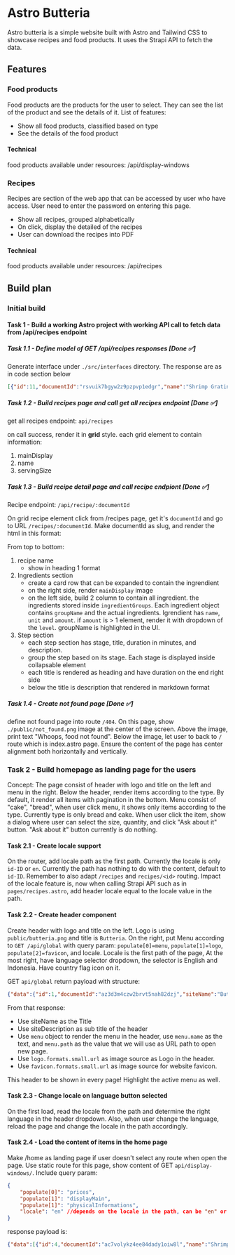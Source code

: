 # Astro Butteria

Astro butteria is a simple website built with Astro and Tailwind CSS to showcase recipes and food products. It uses the Strapi API to fetch the data.

## Features

### Food products

Food products are the products for the user to select. They can see the list of the product and see the details of it. List of features:

- Show all food products, classified based on type
- See the details of the food product

#### Technical

food products available under resources: /api/display-windows

### Recipes

Recipes are section of the web app that can be accessed by user who have access. User need to enter the password on entering this page.

- Show all recipes, grouped alphabetically
- On click, display the detailed of the recipes
- User can download the recipes into PDF

#### Technical

food products available under resources: /api/recipes

## Build plan

### Initial build

#### Task 1 - Build a working Astro project with working API call to fetch data from /api/recipes endpoint

##### Task 1.1 - Define model of GET /api/recipes responses [Done ✅]

Generate interface under `./src/interfaces` directory. The response are as in code section below

```json
[{"id":11,"documentId":"rsvuik7bgyw2z9pzpvp1edgr","name":"Shrimp Gratin Bread","description":"The bread is generously covered with a creamy, molten cheese sauce (likely a gratin or béchamel base), which is bubbling and has beautifully dripped down the sides. Layered on top are several plump, pink shrimp, perfectly cooked and nestled into the sauce.","createdAt":"2025-10-04T08:52:43.448Z","updatedAt":"2025-10-04T10:44:04.991Z","publishedAt":"2025-10-04T10:44:05.517Z","locale":"en","ingredientGroups":[{"id":9,"groupName":"Main bread","ingredients":[{"id":46,"name":"High protein flour","unit":"gram","amount":[{"id":51,"value":100,"level":"normal"}]},{"id":47,"name":"Dry yeast","unit":"tsp","amount":[{"id":52,"value":1.3,"level":"normal"}]},{"id":48,"name":"Sugar","unit":"tbsp","amount":[{"id":53,"value":1.3,"level":"normal"}]},{"id":49,"name":"Egg","unit":"pcs","amount":[{"id":54,"value":0.5,"level":"normal"}]},{"id":50,"name":"Water","unit":"ml","amount":[{"id":55,"value":100,"level":"normal"}]}]},{"id":10,"groupName":"Bread 2","ingredients":[{"id":51,"name":"High protein flour","unit":"gram","amount":[{"id":56,"value":100,"level":"normal"}]},{"id":52,"name":"Salt","unit":"tsp","amount":[{"id":57,"value":0.5,"level":null}]},{"id":53,"name":"Unsalted butter (Anchor, Lurpark)","unit":"gram","amount":[{"id":58,"value":20,"level":"normal"}]}]},{"id":11,"groupName":"Shaping","ingredients":[{"id":54,"name":"Fried onion","unit":"gram","amount":[{"id":59,"value":10,"level":"normal"}]}]},{"id":12,"groupName":"Shrimp Gratin Filling","ingredients":[{"id":55,"name":"White sauce","unit":"gram","amount":[{"id":60,"value":100,"level":"normal"}]},{"id":56,"name":"Peeled shrimp","unit":"gram","amount":[{"id":61,"value":70,"level":"normal"}]},{"id":57,"name":"White pepper","unit":"tsp","amount":[{"id":62,"value":1,"level":"normal"}]},{"id":58,"name":"Beaten egg","unit":"tbsp","amount":[{"id":63,"value":1,"level":"normal"}]},{"id":59,"name":"Mozzarella cheese","unit":"gram","amount":[{"id":64,"value":40,"level":"normal"}]}]},{"id":13,"groupName":"Finishing","ingredients":[{"id":60,"name":"Dried parsley","unit":"tsp","amount":[{"id":65,"value":1,"level":"normal"}]}]}],"steps":[{"id":26,"title":"-","stage":"Preparation","description":"- Bring beaten egg and unsalted butter to room temperature\n- Warm water to 42 C\n- Devein the shrimp, clean and rise it with water, then dry it using kitchen towel","duration":null},{"id":27,"title":"Measuring & Kneeding","stage":"Instructions","description":"- Weigh the ingredients in Main Bread [1] in big bowl and Other Bread [2] in another bowl.\n- Pour water onto the yeast in bowl [1] and mix well using wooden spatula\n- Add in the ingredients [2] and mix gently so that the flour does not scatter.\n- Kneed the dough on the table until smooth. Shape it into a ball and place it into the bowl with its seam side down, then cover with plastic wrap.\n","duration":null},{"id":28,"title":"First Fermentation","stage":"Instructions","description":"- Ferment at 40 C for 25 - 35 minutes","duration":35},{"id":29,"title":"Shrimp Gratin Filling","stage":"Instructions","description":"Mix white sauce, shrimp, and white pepper in a bowl.","duration":null},{"id":30,"title":"Finger Test, Degas, Divide, and Bench Time","stage":"Instructions","description":"- Do finger test on the dough and degas.\n- Divide it into 6 parts\n- Place them under a plastic wrap or wet towel with the seam side down for 10 minutes (bench time)","duration":10},{"id":31,"title":"Shaping","stage":"Instructions","description":"- With the seam side facing up, spread the dough into 10 cm diameter round size.\n- Spread fried onion, then roll the dough from the side closest to you.]\n- Seal the end of roll and put both sides a little inside.\n- With the seam side facing down, place the dough on the prepared baking tray lined with baking paper. \n- Repeat the whole process for the remaining dough.","duration":null},{"id":32,"title":"Second Fermentation","stage":"Instructions","description":"Cover with wet cloth or plastic wrap and ferment at 40 C for 15 - 20 minutes","duration":20},{"id":33,"title":"Baking","stage":"Instructions","description":"- Brush the surface of the dough with beaten egg.\n- Cut the middle of the dough (depth about 1.5 cm and length around 80% of the dough) using scissor.\n- Place shrimp gratin filling in the middle of the dough.\n- Top with mozzarella cheese and bake in the oven (180 C, 15 - 20 mins)","duration":20},{"id":34,"title":"Finishing","stage":"Instructions","description":"- Once baked, garnish the bread with dried parsley","duration":null}],"author":{"id":2,"documentId":"wjpuzwoygu6k76v4h92vldvn","name":"Wanti","email":"suwanti024@gmail.com","createdAt":"2025-10-04T10:10:19.807Z","updatedAt":"2025-10-04T10:10:19.807Z","publishedAt":"2025-10-04T10:10:19.791Z"},"servingSize":{"id":5,"value":6,"unit":"pcs"},"main_display":{"id":10,"documentId":"zbk0hngqizdhofwgut59njpd","name":"shrimp-gratin-bread_main.png","alternativeText":null,"caption":null,"width":1024,"height":1024,"formats":{"large":{"ext":".png","url":"https://skilled-boot-bde5c2b63a.media.strapiapp.com/large_shrimp_gratin_bread_main_6cd406b5ee.png","hash":"large_shrimp_gratin_bread_main_6cd406b5ee","mime":"image/png","name":"large_shrimp-gratin-bread_main.png","path":null,"size":2053.39,"width":1000,"height":1000,"sizeInBytes":2053394},"small":{"ext":".png","url":"https://skilled-boot-bde5c2b63a.media.strapiapp.com/small_shrimp_gratin_bread_main_6cd406b5ee.png","hash":"small_shrimp_gratin_bread_main_6cd406b5ee","mime":"image/png","name":"small_shrimp-gratin-bread_main.png","path":null,"size":573.08,"width":500,"height":500,"sizeInBytes":573081},"medium":{"ext":".png","url":"https://skilled-boot-bde5c2b63a.media.strapiapp.com/medium_shrimp_gratin_bread_main_6cd406b5ee.png","hash":"medium_shrimp_gratin_bread_main_6cd406b5ee","mime":"image/png","name":"medium_shrimp-gratin-bread_main.png","path":null,"size":1243.08,"width":750,"height":750,"sizeInBytes":1243082},"thumbnail":{"ext":".png","url":"https://skilled-boot-bde5c2b63a.media.strapiapp.com/thumbnail_shrimp_gratin_bread_main_6cd406b5ee.png","hash":"thumbnail_shrimp_gratin_bread_main_6cd406b5ee","mime":"image/png","name":"thumbnail_shrimp-gratin-bread_main.png","path":null,"size":63.88,"width":156,"height":156,"sizeInBytes":63875}},"hash":"shrimp_gratin_bread_main_6cd406b5ee","ext":".png","mime":"image/png","size":455.89,"url":"https://skilled-boot-bde5c2b63a.media.strapiapp.com/shrimp_gratin_bread_main_6cd406b5ee.png","previewUrl":null,"provider":"strapi-provider-upload-strapi-cloud","provider_metadata":null,"createdAt":"2025-10-04T08:46:39.503Z","updatedAt":"2025-10-04T08:46:39.503Z","publishedAt":"2025-10-04T08:46:39.503Z"}}]
```

##### Task 1.2 - Build recipes page and call get all recipes endpoint [Done ✅]

get all recipes endpoint: `api/recipes`

on call success, render it in **grid** style. each grid element to contain information:
1. mainDisplay
2. name
3. servingSize

##### Task 1.3 - Build recipe detail page and call recipe endpiont [Done ✅]

Recipe endpoint: `/api/recipe/:documentId`

On grid recipe element click from /recipes page, get it's `documentId` and go to URL `/recipes/:documentId`. Make documentId as slug, and render the html in this format:

From top to bottom:

1. recipe name
    - show in heading 1 format
2. Ingredients section
    - create a card row that can be expanded to contain the ingrendient
    - on the right side, render `mainDisplay` image
    - on the left side, build 2 column to contain all ingredient. the ingredients stored inside `ingredientGroups`. Each ingredient object contains `groupName` and the actual ingredients. Igrendient has `name`, `unit` and `amount`. if `amount` is > 1 element, render it with dropdown of the `level`. groupName is highlighted in the UI.
3. Step section
    - each step section has stage, title, duration in minutes, and description.
    - group the step based on its stage. Each stage is displayed inside collapsable element
    - each title is rendered as heading and have duration on the end right side
    - below the title is description that rendered in markdown format

##### Task 1.4 - Create not found page [Done ✅]

define not found page into route `/404`. On this page, show `./public/not_found.png` image at the center of the screen. Above the image, print text "Whoops, food not found". Below the image, let user to back to `/` route which is index.astro page. Ensure the content of the page has center alignment both horizontally and vertically.

### Task 2 - Build homepage as landing page for the users

Concept: The page consist of header with logo and title on the left and menu in the right. Below the header, render items according to the type. By default, it render all items with pagination in the bottom. Menu consist of "cake", "bread", when user click menu, it shows only items according to the type. Currently type is only bread and cake. When user click the item, show a dialog where user can select the size, quantity, and click "Ask about it" button. "Ask about it" button currently is do nothing.

#### Task 2.1 - Create locale support

On the router, add locale path as the first path. Currently the locale is only `id-ID` or `en`. Currently the path has nothing to do with the content, default to `id-ID`. Remember to also adapt `/recipes` and `recipes/<id>` routing. Impact of the locale feature is, now when calling Strapi API such as in `pages/recipes.astro`, add header locale equal to the locale value in the path.

#### Task 2.2 - Create header component

Create header with logo and title on the left. Logo is using `public/butteria.png` and title is `Butteria`. On the right, put Menu according to `GET /api/global` with query param: `populate[0]=menu`, `populate[1]=logo`, `populate[2]=favicon`, and locale. Locale is the first path of the page, At the most right, have language selector dropdown, the selector is English and Indonesia. Have country flag icon on it.

GET `api/global` return payload with structure:

```json
{"data":{"id":1,"documentId":"az3d3m4czw2brvt5nah82dzj","siteName":"Butteria","siteDescription":"Felix and Wanti bakery house","createdAt":"2025-10-02T10:44:37.438Z","updatedAt":"2025-10-11T08:49:14.855Z","publishedAt":"2025-10-11T08:49:14.585Z","locale":"en","menu":[{"id":1,"name":"Home","path":"home"},{"id":2,"name":"Cake","path":"cake"},{"id":3,"name":"Bread","path":"bread"},{"id":4,"name":"About","path":"about"}],"logo":{"id":14,"documentId":"gxhdifwwx7vco3zqkzhzowuh","name":"Butteria.png","alternativeText":null,"caption":null,"width":512,"height":512,"formats":{"small":{"ext":".png","url":"https://skilled-boot-bde5c2b63a.media.strapiapp.com/small_Butteria_66c2f5850e.png","hash":"small_Butteria_66c2f5850e","mime":"image/png","name":"small_Butteria.png","path":null,"size":89.74,"width":500,"height":500,"sizeInBytes":89742},"thumbnail":{"ext":".png","url":"https://skilled-boot-bde5c2b63a.media.strapiapp.com/thumbnail_Butteria_66c2f5850e.png","hash":"thumbnail_Butteria_66c2f5850e","mime":"image/png","name":"thumbnail_Butteria.png","path":null,"size":18.29,"width":156,"height":156,"sizeInBytes":18287}},"hash":"Butteria_66c2f5850e","ext":".png","mime":"image/png","size":16.3,"url":"https://skilled-boot-bde5c2b63a.media.strapiapp.com/Butteria_66c2f5850e.png","previewUrl":null,"provider":"strapi-provider-upload-strapi-cloud","provider_metadata":null,"createdAt":"2025-10-11T08:44:59.778Z","updatedAt":"2025-10-11T08:44:59.778Z","publishedAt":"2025-10-11T08:44:59.778Z"},"favicon":{"id":7,"documentId":"eu873kezwhixfs0nkkl52bqz","name":"logo.jpg","alternativeText":null,"caption":null,"width":640,"height":640,"formats":{"small":{"ext":".jpg","url":"https://skilled-boot-bde5c2b63a.media.strapiapp.com/small_logo_c60384587e.jpg","hash":"small_logo_c60384587e","mime":"image/jpeg","name":"small_logo.jpg","path":null,"size":17.11,"width":500,"height":500,"sizeInBytes":17111},"thumbnail":{"ext":".jpg","url":"https://skilled-boot-bde5c2b63a.media.strapiapp.com/thumbnail_logo_c60384587e.jpg","hash":"thumbnail_logo_c60384587e","mime":"image/jpeg","name":"thumbnail_logo.jpg","path":null,"size":3.38,"width":156,"height":156,"sizeInBytes":3382}},"hash":"logo_c60384587e","ext":".jpg","mime":"image/jpeg","size":23.79,"url":"https://skilled-boot-bde5c2b63a.media.strapiapp.com/logo_c60384587e.jpg","previewUrl":null,"provider":"strapi-provider-upload-strapi-cloud","provider_metadata":null,"createdAt":"2025-10-02T10:52:36.236Z","updatedAt":"2025-10-02T10:52:36.236Z","publishedAt":"2025-10-02T10:52:36.236Z"}},"meta":{}}
```

From that response:

- Use siteName as the Title
- Use siteDescription as sub title of the header
- Use `menu` object to render the menu in the header, use `menu.name` as the text, and `menu.path` as the value that we will use as URL path to open new page.
- Use `logo.formats.small.url` as image source as Logo in the header.
- Use `favicon.formats.small.url` as image source for website favicon.

This header to be shown in every page! Highlight the active menu as well.

#### Task 2.3 - Change locale on language button selected

On the first load, read the locale from the path and determine the right language in the header dropdown. Also, when user change the language, reload the page and change the locale in the path accordingly.

#### Task 2.4 - Load the content of items in the home page

Make /home as landing page if user doesn't select any route when open the page. Use static route for this page, show content of GET `api/display-windows/`. Include query param:

```json
{
    "populate[0]": "prices",
    "populate[1]": "displayMain",
    "populate[1]": "physicalInformations",
    "locale": "en" //depends on the locale in the path, can be "en" or "id-ID"
}
```

response payload is:

```json
{"data":[{"id":4,"documentId":"ac7volykz4ee84dady1oiw8l","name":"Shrimp Gratin Bread","description":"A steaming, savory delicacy emerges from the heat: the **Shrimp Gratin Bread**. It begins with a robust, crusty loaf, its edge perfectly toasted and darkened, forming a strong cradle for the decadent toppings. A rich, molten cheese sauce blankets the bread, spilling down the sides in thick, irresistible drips. Nestled into this creamy expanse are succulent, pink shrimp, perfectly cooked and glistening. A final dusting of **golden breadcrumbs** creates a delicious, caramelized crust, promising a satisfying crunch. The air above the dish shimmers with rising steam, a powerful visual cue that this appetizer is piping hot, fresh, and ready to be devoured.","isAvailable":true,"createdAt":"2025-10-04T10:46:33.881Z","updatedAt":"2025-10-10T14:32:10.420Z","publishedAt":"2025-10-10T14:32:10.695Z","prices":[{"id":10,"name":"6 pcs","value":100000},{"id":11,"name":"9 pcs","value":120000},{"id":12,"name":"12 pcs","value":150000}],"displayMain":{"id":10,"documentId":"zbk0hngqizdhofwgut59njpd","name":"shrimp-gratin-bread_main.png","alternativeText":null,"caption":null,"width":1024,"height":1024,"formats":{"large":{"ext":".png","url":"https://skilled-boot-bde5c2b63a.media.strapiapp.com/large_shrimp_gratin_bread_main_6cd406b5ee.png","hash":"large_shrimp_gratin_bread_main_6cd406b5ee","mime":"image/png","name":"large_shrimp-gratin-bread_main.png","path":null,"size":2053.39,"width":1000,"height":1000,"sizeInBytes":2053394},"small":{"ext":".png","url":"https://skilled-boot-bde5c2b63a.media.strapiapp.com/small_shrimp_gratin_bread_main_6cd406b5ee.png","hash":"small_shrimp_gratin_bread_main_6cd406b5ee","mime":"image/png","name":"small_shrimp-gratin-bread_main.png","path":null,"size":573.08,"width":500,"height":500,"sizeInBytes":573081},"medium":{"ext":".png","url":"https://skilled-boot-bde5c2b63a.media.strapiapp.com/medium_shrimp_gratin_bread_main_6cd406b5ee.png","hash":"medium_shrimp_gratin_bread_main_6cd406b5ee","mime":"image/png","name":"medium_shrimp-gratin-bread_main.png","path":null,"size":1243.08,"width":750,"height":750,"sizeInBytes":1243082},"thumbnail":{"ext":".png","url":"https://skilled-boot-bde5c2b63a.media.strapiapp.com/thumbnail_shrimp_gratin_bread_main_6cd406b5ee.png","hash":"thumbnail_shrimp_gratin_bread_main_6cd406b5ee","mime":"image/png","name":"thumbnail_shrimp-gratin-bread_main.png","path":null,"size":63.88,"width":156,"height":156,"sizeInBytes":63875}},"hash":"shrimp_gratin_bread_main_6cd406b5ee","ext":".png","mime":"image/png","size":455.89,"url":"https://skilled-boot-bde5c2b63a.media.strapiapp.com/shrimp_gratin_bread_main_6cd406b5ee.png","previewUrl":null,"provider":"strapi-provider-upload-strapi-cloud","provider_metadata":null,"createdAt":"2025-10-04T08:46:39.503Z","updatedAt":"2025-10-04T08:46:39.503Z","publishedAt":"2025-10-04T08:46:39.503Z"},"physicalInformations":[{"id":11,"name":"6 Pcs","ratio":1,"weight":null,"width":null,"length":null,"height":null,"diameter":6},{"id":12,"name":"9 Pcs","ratio":1.5,"weight":null,"width":null,"length":null,"height":null,"diameter":6},{"id":13,"name":"12 Pcs","ratio":2,"weight":null,"width":null,"length":null,"height":null,"diameter":null}]}],"meta":{"pagination":{"page":1,"pageSize":25,"pageCount":1,"total":1}}}
```